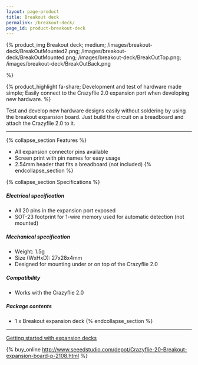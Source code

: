 ```yaml
---
layout: page-product
title: Breakout deck
permalink: /breakout-deck/
page_id: product-breakout-deck
---
```



{% product_img Breakout deck; medium;
/images/breakout-deck/BreakOutMounted2.png;
/images/breakout-deck/BreakOutMounted.png;
/images/breakout-deck/BreakOutTop.png;
/images/breakout-deck/BreakOutBack.png



%}
     
{% product_highlight 
fa-share; 
Development and test of hardware made simple; 
Easily connect to the Crazyflie 2.0 expansion port when developing new hardware. 
%}

Test and develop new hardware designs easily without soldering by using
the breakout expansion board. Just build the circuit on a breadboard
and attach the Crazyflie 2.0 to it.

---

{% collapse_section Features %}
* All expansion connector pins available
* Screen print with pin names for easy usage
* 2.54mm header that fits a breadboard (not included)
{% endcollapse_section %}

{% collapse_section Specifications %}
##### Electrical specification

* All 20 pins in the expansion port exposed
* SOT-23 footprint for 1-wire memory used for automatic detection (not mounted)

##### Mechanical specification

* Weight: 1.5g
* Size (WxHxD): 27x28x4mm
* Designed for mounting under or on top of the Crazyflie 2.0

##### Compatibility

* Works with the Crazyflie 2.0

##### Package contents

* 1 x Breakout expansion deck
{% endcollapse_section %}

---

[Getting started with expansion decks](https://www.bitcraze.io/getting-started-with-expansion-decks/)

{% buy_online http://www.seeedstudio.com/depot/Crazyflie-20-Breakout-expansion-board-p-2108.html %}
